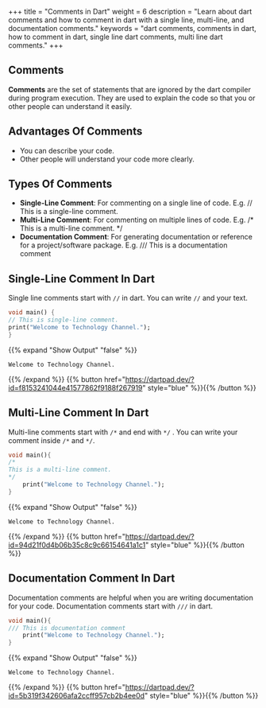 +++
title = "Comments in Dart"
weight = 6
description = "Learn about dart comments and how to comment in dart with a single line, multi-line, and documentation comments."
keywords = "dart comments, comments in dart, how to comment in dart, single line dart comments, multi line dart comments."
+++
## Comments
**Comments** are the set of statements that are ignored by the dart compiler during program execution. They are used to explain the code so that you or other people can understand it easily.

## Advantages Of Comments
- You can describe your code. 
- Other people will understand your code more clearly.

## Types Of Comments

*   **Single-Line Comment**: For commenting on a single line of code. E.g. // This is a single-line comment.
*   **Multi-Line Comment**: For commenting on multiple lines of code. E.g. /\* This is a multi-line comment. \*/
*   **Documentation Comment**: For generating documentation or reference for a project/software package. E.g. /// This is a documentation comment

## Single-Line Comment In Dart
Single line comments start with `//` in dart. You can write `//` and your text. 

```dart
void main() {
// This is single-line comment.
print("Welcome to Technology Channel.");
}
```

{{% expand "Show Output" "false" %}}
````plaintext
Welcome to Technology Channel.
````
{{% /expand %}}
{{% button href="https://dartpad.dev/?id=f8153241044e41577862f9188f267919" style="blue" %}}{{% /button %}}

## Multi-Line Comment In Dart
Multi-line comments start with `/*` and end with `*/` . You can write your comment inside `/*` and `*/`. 

```dart
void main(){  
/*
This is a multi-line comment.
*/
    print("Welcome to Technology Channel.");  
}  
```
{{% expand "Show Output" "false" %}}
````plaintext
Welcome to Technology Channel.
````
{{% /expand %}}
{{% button href="https://dartpad.dev/?id=94d21f0d4b06b35c8c9c66154641a1c1" style="blue" %}}{{% /button %}}

## Documentation Comment In Dart
Documentation comments are helpful when you are writing documentation for your code. Documentation comments start with `///` in dart.

```dart
void main(){  
/// This is documentation comment
    print("Welcome to Technology Channel.");  
}  
```
{{% expand "Show Output" "false" %}}
````plaintext
Welcome to Technology Channel.
````
{{% /expand %}}
{{% button href="https://dartpad.dev/?id=5b319f342606afa2ccff957cb2b4ee0d" style="blue" %}}{{% /button %}}


